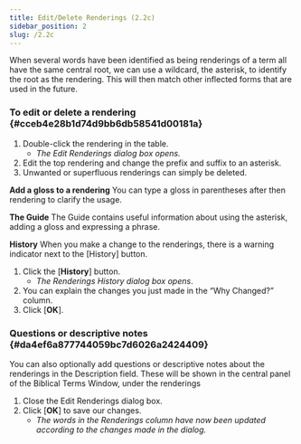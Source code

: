 ```yaml
---
title: Edit/Delete Renderings (2.2c)
sidebar_position: 2
slug: /2.2c
---
```




When several words have been identified as being renderings of a term all have the same central root, we can use a wildcard, the asterisk, to identify the root as the rendering. This will then match other inflected forms that are used in the future.


### To edit or delete a rendering[](https://manual.paratext.org/Video-summaries/Stage-2/2.2-Biblical-terms/2.2c#to-edit-or-delete-a-rendering) {#cceb4e28b1d74d9bb6db58541d00181a}

1. Double-click the rendering in the table.
	- _The Edit Renderings dialog box opens._
1. Edit the top rendering and change the prefix and suffix to an asterisk.
1. Unwanted or superfluous renderings can simply be deleted.

**Add a gloss to a rendering**
You can type a gloss in parentheses after then rendering to clarify the usage.


**The Guide**
The Guide contains useful information about using the asterisk, adding a gloss and expressing a phrase.


**History**
When you make a change to the renderings, there is a warning indicator next to the [History] button.

1. Click the [**History**] button.
	- _The Renderings History dialog box opens_.
1. You can explain the changes you just made in the “Why Changed?” column.
1. Click [**OK**].

### Questions or descriptive notes[](https://manual.paratext.org/Video-summaries/Stage-2/2.2-Biblical-terms/2.2c#questions-or-descriptive-notes) {#da4ef6a877744059bc7d6026a2424409}


You can also optionally add questions or descriptive notes about the renderings in the Description field. These will be shown in the central panel of the Biblical Terms Window, under the renderings

1. Close the Edit Renderings dialog box.
1. Click [**OK**] to save our changes.
	- _The words in the Renderings column have now been updated according to the changes made in the dialog._
